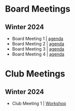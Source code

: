 # Board Meetings
## Winter 2024
- Board Meeting 1 | [agenda](bm1/ma_1.md)
- Board Meeting 2 | [agenda](bm2/ma_2.md)
- Board Meeting 3 | [agenda](bm3/ma_3.md)
- Board Meeting 4 | [agenda](bm4/ma_4.md)

# Club Meetings
## Winter 2024
- Club Meeting 1 | [Workshop](w24/m1/demo_cs.md)